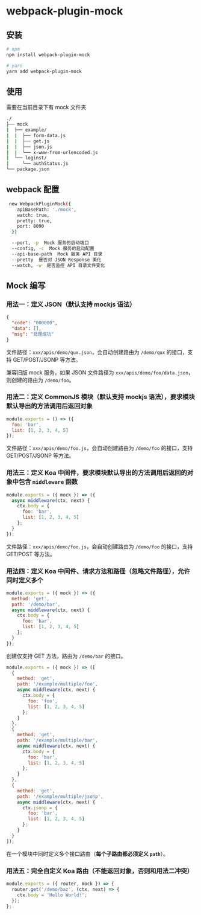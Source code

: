 # webpack-plugin-mock

## 安装

```bash
# npm
npm install webpack-plugin-mock

# yarn
yarn add webpack-plugin-mock
```

## 使用

需要在当前目录下有 mock 文件夹

```bash
./
├── mock
|  ├── example/
|  |  ├── form-data.js
|  |  ├── get.js
|  |  ├── json.js
|  |  └── x-www-from-urlencoded.js
|  └── loginst/
|     └── authStatus.js
└── package.json
```

## webpack 配置
```bash
 new WebpackPluginMock({
    apiBasePath: './mock',
    watch: true,
    pretty: true,
    port: 8090
  })

  --port, -p  Mock 服务的启动端口
  --config, -c  Mock 服务的启动配置
  --api-base-path  Mock 服务 API 目录
  --pretty  是否对 JSON Response 美化
  --watch, -w  是否监控 API 目录文件变化
```

## Mock 编写

### 用法一：定义 JSON（默认支持 mockjs 语法）

```json
{
  "code": "000000",
  "data": [],
  "msg": "处理成功"
}
```

文件路径：`xxx/apis/demo/qux.json`，会自动创建路由为 `/demo/qux` 的接口，支持 GET/POST/JSONP 等方法。

兼容旧版 mock 服务，如果 JSON 文件路径为 `xxx/apis/demo/foo/data.json`，则创建的路由为 `/demo/foo`。

### 用法二：定义 CommonJS 模块（默认支持 mockjs 语法），要求模块默认导出的方法调用后返回对象

```js
module.exports = () => ({
  foo: 'bar',
  list: [1, 2, 3, 4, 5]
});
```

文件路径：`xxx/apis/demo/foo.js`，会自动创建路由为 `/demo/foo` 的接口，支持 GET/POST/JSONP 等方法。

### 用法三：定义 Koa 中间件，要求模块默认导出的方法调用后返回的对象中包含 `middleware` 函数

```js
module.exports = ({ mock }) => ({
  async middleware(ctx, next) {
    ctx.body = {
      foo: 'bar',
      list: [1, 2, 3, 4, 5]
    };
  }
});
```

文件路径：`xxx/apis/demo/foo.js`，会自动创建路由为 `/demo/foo` 的接口，支持 GET/POST 等方法。


### 用法四：定义 Koa 中间件、请求方法和路径（忽略文件路径），允许同时定义多个

```js
module.exports = ({ mock }) => ({
  method: 'get',
  path: '/demo/bar',
  async middleware(ctx, next) {
    ctx.body = {
      foo: 'bar',
      list: [1, 2, 3, 4, 5]
    };
  }
});
```

创建仅支持 GET 方法，路由为 `/demo/bar` 的接口。

```js
module.exports = ({ mock }) => ([
  {
    method: 'get',
    path: '/example/multiple/foo',
    async middleware(ctx, next) {
      ctx.body = {
        foo: 'foo',
        list: [1, 2, 3, 4, 5]
      };
    }
  },
  {
    method: 'get',
    path: '/example/multiple/bar',
    async middleware(ctx, next) {
      ctx.body = {
        foo: 'bar',
        list: [1, 2, 3, 4, 5]
      };
    }
  },
  {
    method: 'get',
    path: '/example/multiple/jsonp',
    async middleware(ctx, next) {
      ctx.jsonp = {
        foo: 'bar',
        list: [1, 2, 3, 4, 5]
      };
    }
  }
]);
```

在一个模块中同时定义多个接口路由（**每个子路由都必须定义 `path`**）。

### 用法五：完全自定义 Koa 路由（不能返回对象，否则和用法二冲突）

```js
module.exports = ({ router, mock }) => {
  router.get('/demo/baz', (ctx, next) => {
    ctx.body = 'Hello World!';
  });
};
```
